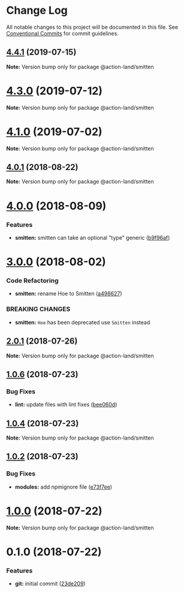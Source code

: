# Change Log

All notable changes to this project will be documented in this file.
See [Conventional Commits](https://conventionalcommits.org) for commit guidelines.

## [4.4.1](https://github.com/action-land/action-land/compare/v4.4.0...v4.4.1) (2019-07-15)

**Note:** Version bump only for package @action-land/smitten





# [4.3.0](https://github.com/action-land/action-land/compare/v4.2.0...v4.3.0) (2019-07-12)

**Note:** Version bump only for package @action-land/smitten





# [4.1.0](https://github.com/action-land/action-land/compare/v4.0.1...v4.1.0) (2019-07-02)

**Note:** Version bump only for package @action-land/smitten





<a name="4.0.1"></a>
## [4.0.1](https://github.com/action-land/action-land/compare/v4.0.0...v4.0.1) (2018-08-22)




**Note:** Version bump only for package @action-land/smitten

<a name="4.0.0"></a>
# [4.0.0](https://github.com/action-land/action-land/compare/v3.0.0...v4.0.0) (2018-08-09)


### Features

* **smitten:** smitten can take an optional "type" generic ([b9f96af](https://github.com/action-land/action-land/commit/b9f96af))




<a name="3.0.0"></a>
# [3.0.0](https://github.com/action-land/action-land/compare/v2.0.1...v3.0.0) (2018-08-02)


### Code Refactoring

* **smitten:** rename Hoe to Smitten ([a498627](https://github.com/action-land/action-land/commit/a498627))


### BREAKING CHANGES

* **smitten:** `Hoe` has been deprecated use `Smitten` instead




<a name="2.0.1"></a>
## [2.0.1](https://github.com/action-land/action-land/compare/v2.0.0...v2.0.1) (2018-07-26)




**Note:** Version bump only for package @action-land/smitten

<a name="1.0.6"></a>
## [1.0.6](https://github.com/action-land/action-land/compare/v1.0.5...v1.0.6) (2018-07-23)


### Bug Fixes

* **lint:** update files with lint fixes ([bee060d](https://github.com/action-land/action-land/commit/bee060d))




<a name="1.0.4"></a>
## [1.0.4](https://github.com/action-land/action-land/compare/v1.0.3...v1.0.4) (2018-07-23)




**Note:** Version bump only for package @action-land/smitten

<a name="1.0.2"></a>
## [1.0.2](https://github.com/action-land/action-land/compare/v1.0.1...v1.0.2) (2018-07-23)


### Bug Fixes

* **modules:** add npmignore file ([e73f7ee](https://github.com/action-land/action-land/commit/e73f7ee))




<a name="1.0.0"></a>
# [1.0.0](https://github.com/action-land/action-land/compare/v0.1.1...v1.0.0) (2018-07-22)




**Note:** Version bump only for package @action-land/smitten

<a name="0.1.0"></a>
# 0.1.0 (2018-07-22)


### Features

* **git:** initial commit ([23de209](https://github.com/action-land/action-land/commit/23de209))
